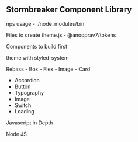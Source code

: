 ## Stormbreaker Component Library

nps usage - ./node_modules/bin

Files to create
theme.js - @anooprav7/tokens

Components to build first

theme with styled-system

Rebass - Box - Flex - Image - Card

-   Accordion
-   Button
-   Typography
-   Image
-   Switch
-   Loading

Javascript in Depth

Node JS

